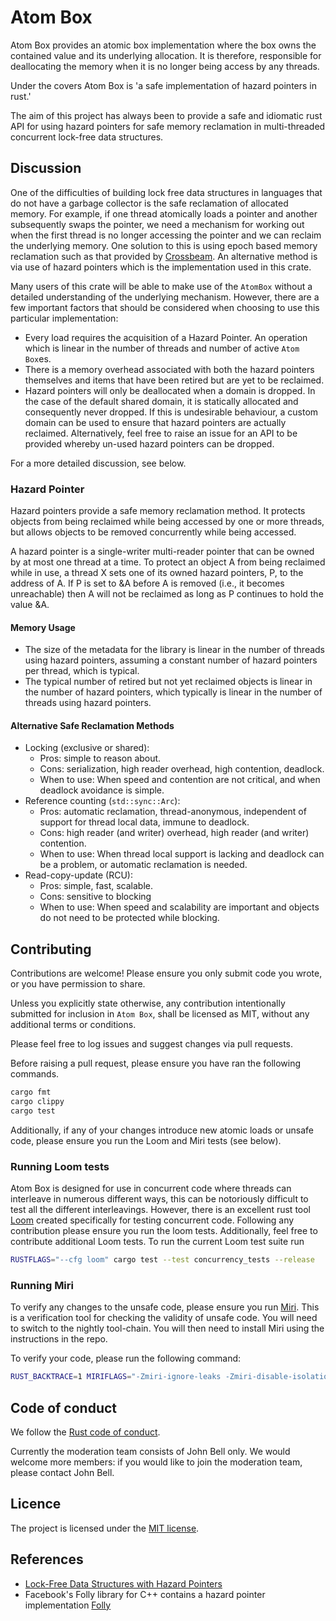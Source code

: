 # Atom Box

Atom Box provides an atomic box implementation where the box owns the contained value and its underlying allocation.
It is therefore, responsible for deallocating the memory when it is no longer being access by any threads.

Under the covers Atom Box is 'a safe implementation of hazard pointers in rust.'

The aim of this project has always been to provide a safe and idiomatic rust API for using hazard pointers for safe memory reclamation in multi-threaded concurrent lock-free data structures.

## Discussion

One of the difficulties of building lock free data structures in languages that do not have a garbage collector is the safe reclamation of allocated memory.
For example, if one thread atomically loads a pointer and another subsequently swaps the pointer, we need a mechanism for working out when the first thread is no longer accessing the pointer and we can reclaim the underlying memory.
One solution to this is using epoch based memory reclamation such as that provided by [Crossbeam](https://github.com/crossbeam-rs/crossbeam).
An alternative method is via use of hazard pointers which is the implementation used in this crate.

Many users of this crate will be able to make use of the `AtomBox` without a detailed understanding of the underlying mechanism.
However, there are a few important factors that should be considered when choosing to use this particular implementation:

- Every load requires the acquisition of a Hazard Pointer. An operation which is linear in the number of threads and number of active `Atom Box`es.
- There is a memory overhead associated with both the hazard pointers themselves and items that have been retired but are yet to be reclaimed.
- Hazard pointers will only be deallocated when a domain is dropped.
  In the case of the default shared domain, it is statically allocated and consequently never dropped.
  If this is undesirable behaviour, a custom domain can be used to ensure that hazard pointers are actually reclaimed.
  Alternatively, feel free to raise an issue for an API to be provided whereby un-used hazard pointers can be dropped.

For a more detailed discussion, see below.

### Hazard Pointer

Hazard pointers provide a safe memory reclamation method.
It protects objects from being reclaimed while being accessed by one or more threads, but allows objects to be removed concurrently while being accessed.

A hazard pointer is a single-writer multi-reader pointer that can be owned by at most one thread at a time.
To protect an object A from being reclaimed while in use, a thread X sets one of its owned hazard pointers, P, to the address of A.
If P is set to &A before A is removed (i.e., it becomes unreachable) then A will not be reclaimed as long as P continues to hold the value &A.

#### Memory Usage

- The size of the metadata for the library is linear in the number of threads using hazard pointers, assuming a constant number of hazard pointers per thread, which is typical.
- The typical number of retired but not yet reclaimed objects is linear in the number of hazard pointers, which typically is linear in the number of threads using hazard pointers.

#### Alternative Safe Reclamation Methods

- Locking (exclusive or shared):
  - Pros: simple to reason about.
  - Cons: serialization, high reader overhead, high contention, deadlock.
  - When to use: When speed and contention are not critical, and
    when deadlock avoidance is simple.
- Reference counting (`std::sync::Arc`):
  - Pros: automatic reclamation, thread-anonymous, independent of support for thread local data, immune to deadlock.
  - Cons: high reader (and writer) overhead, high reader (and writer) contention.
  - When to use: When thread local support is lacking and deadlock can be a problem, or automatic reclamation is needed.
- Read-copy-update (RCU):
  - Pros: simple, fast, scalable.
  - Cons: sensitive to blocking
  - When to use: When speed and scalability are important and
    objects do not need to be protected while blocking.

## Contributing

Contributions are welcome! Please ensure you only submit code you wrote, or you have permission to share.

Unless you explicitly state otherwise, any contribution intentionally submitted for inclusion in `Atom Box`, shall be licensed as MIT, without any additional terms or conditions.

Please feel free to log issues and suggest changes via pull requests.

Before raising a pull request, please ensure you have ran the following commands.

```bash
cargo fmt
cargo clippy
cargo test
```

Additionally, if any of your changes introduce new atomic loads or unsafe code, please ensure you run the Loom and Miri tests (see below).

### Running Loom tests

Atom Box is designed for use in concurrent code where threads can interleave in numerous different ways, this can be notoriously difficult to test all the different interleavings.
However, there is an excellent rust tool [Loom](https://github.com/tokio-rs/loom) created specifically for testing concurrent code.
Following any contribution please ensure you run the loom tests.
Additionally, feel free to contribute additional Loom tests.
To run the current Loom test suite run

```bash
RUSTFLAGS="--cfg loom" cargo test --test concurrency_tests --release
```

### Running Miri

To verify any changes to the unsafe code, please ensure you run [Miri](https://github.com/rust-lang/miri).
This is a verification tool for checking the validity of unsafe code.
You will need to switch to the nightly tool-chain.
You will then need to install Miri using the instructions in the repo.

To verify your code, please run the following command:

```bash
RUST_BACKTRACE=1 MIRIFLAGS="-Zmiri-ignore-leaks -Zmiri-disable-isolation" cargo miri test
```

## Code of conduct

We follow the [Rust code of conduct](https://www.rust-lang.org/policies/code-of-conduct).

Currently the moderation team consists of John Bell only. We would welcome more members: if you would like to join the moderation team, please contact John Bell.

## Licence

The project is licensed under the [MIT license](https://github.com/tokio-rs/loom/blob/master/LICENSE).

## References

- [Lock-Free Data Structures with Hazard Pointers](https://erdani.org/publications/cuj-2004-12.pdf)
- Facebook's Folly library for C++ contains a hazard pointer implementation [Folly](https://github.com/facebook/folly)
